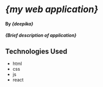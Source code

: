 # _{my web application}_

#### By _**{deepika}**_

#### _{Brief description of application}_

## Technologies Used

* html
* css
* js
* react


